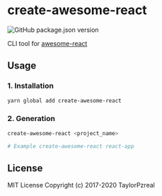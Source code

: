 # create-awesome-react

![GitHub package.json version](https://img.shields.io/github/package-json/v/TaylorPzreal/create-awesome-react.svg)

CLI tool for [awesome-react](https://github.com/TaylorPzreal/awesome-react)

## Usage

### 1. Installation

```bash
yarn global add create-awesome-react
```

### 2. Generation

```bash
create-awesome-react <project_name>

# Example create-awesome-react react-app
```

## License

MIT License Copyright (c) 2017-2020 TaylorPzreal
